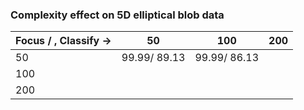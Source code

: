 ### Complexity effect on 5D elliptical blob data

| Focus \/ , Classify ->  | 50 | 100 | 200 |
|-------------------------|----|-----|------|
| 50  | 99.99/ 89.13 | 99.99/ 86.13 | |
| 100 | | | |
| 200 | | | |







